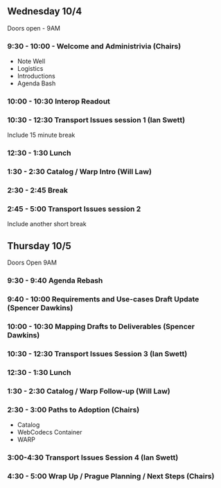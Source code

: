 ## Wednesday 10/4

Doors open - 9AM

### 9:30 - 10:00 - Welcome and Administrivia (Chairs)

* Note Well
* Logistics
* Introductions
* Agenda Bash

### 10:00 - 10:30 Interop Readout

### 10:30 - 12:30 Transport Issues session 1 (Ian Swett)

Include 15 minute break

### 12:30 - 1:30 Lunch

### 1:30 - 2:30 Catalog / Warp Intro (Will Law)

### 2:30 - 2:45 Break

### 2:45 - 5:00 Transport Issues session 2

Include another short break

## Thursday 10/5

Doors Open 9AM

### 9:30 - 9:40 Agenda Rebash
### 9:40 - 10:00 Requirements and Use-cases Draft Update (Spencer Dawkins)
### 10:00 - 10:30 Mapping Drafts to Deliverables (Spencer Dawkins)

### 10:30 - 12:30 Transport Issues Session 3 (Ian Swett)

### 12:30 - 1:30 Lunch

### 1:30 - 2:30 Catalog / Warp Follow-up (Will Law)

### 2:30 - 3:00 Paths to Adoption (Chairs)

* Catalog
* WebCodecs Container
* WARP

### 3:00-4:30 Transport Issues Session 4 (Ian Swett)

### 4:30 - 5:00 Wrap Up / Prague Planning / Next Steps (Chairs)
